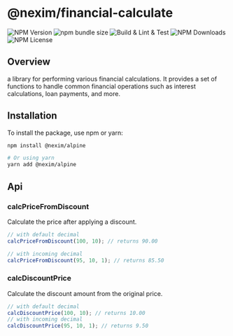 # @nexim/financial-calculate

![NPM Version](https://img.shields.io/npm/v/@nexim/financial-calculate)
![npm bundle size](https://img.shields.io/bundlephobia/min/@nexim/financial-calculate)
![Build & Lint & Test](https://github.com/the-nexim/nanolib/actions/workflows/build-lint-test.yaml/badge.svg)
![NPM Downloads](https://img.shields.io/npm/dm/@nexim/financial-calculate)
![NPM License](https://img.shields.io/npm/l/@nexim/financial-calculate)

## Overview

a library for performing various financial calculations. It provides a set of functions to handle common financial operations such as interest calculations, loan payments, and more.

## Installation

To install the package, use npm or yarn:

```sh
npm install @nexim/alpine

# Or using yarn
yarn add @nexim/alpine
```

## Api

### calcPriceFromDiscount

Calculate the price after applying a discount.

```ts
// with default decimal
calcPriceFromDiscount(100, 10); // returns 90.00

// with incoming decimal
calcPriceFromDiscount(95, 10, 1); // returns 85.50
```

### calcDiscountPrice

Calculate the discount amount from the original price.

```ts
// with default decimal
calcDiscountPrice(100, 10); // returns 10.00
// with incoming decimal
calcDiscountPrice(95, 10, 1); // returns 9.50
```
